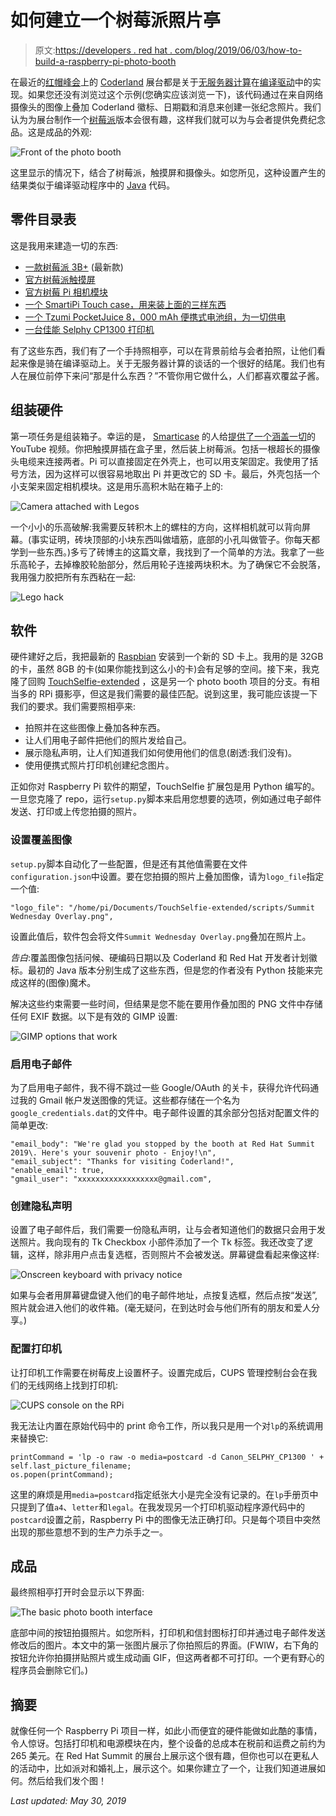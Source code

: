 # 如何建立一个树莓派照片亭

> 原文:[https://developers . red hat . com/blog/2019/06/03/how-to-build-a-raspberry-pi-photo-booth](https://developers.redhat.com/blog/2019/06/03/how-to-build-a-raspberry-pi-photo-booth)

在最近的[红帽峰会](https://www.redhat.com/en/summit/2019)上的 [Coderland](https://developers.redhat.com/coderland/) 展台都是关于[无服务器计算](https://developers.redhat.com/topics/serverless-architecture/)在[编译驱动](https://developers.redhat.com/coderland/serverless/)中的实现。如果您还没有浏览过这个示例(您确实应该浏览一下)，该代码通过在来自网络摄像头的图像上叠加 Coderland 徽标、日期戳和消息来创建一张纪念照片。我们认为为展台制作一个[树莓派](https://opensource.com/tags/raspberry-pi)版本会很有趣，这样我们就可以为与会者提供免费纪念品。这是成品的外观:

![Front of the photo booth](../Images/7eab73f14322ea43369f948a6399dc42.png)

这里显示的情况下，结合了树莓派，触摸屏和摄像头。如您所见，这种设置产生的结果类似于编译驱动程序中的 [Java](https://developers.redhat.com/topics/enterprise-java/) 代码。

## 零件目录表

这是我用来建造一切的东西:

*   [一款树莓派 3B+](https://www.raspberrypi.org/products/raspberry-pi-3-model-b-plus/) (最新款)
*   [官方树莓派触摸屏](https://www.raspberrypi.org/products/raspberry-pi-touch-display/)
*   [官方树莓 Pi 相机模块](https://www.raspberrypi.org/products/camera-module-v2/)
*   [一个 SmartiPi Touch case，用来装上面的三样东西](https://smarticase.com/collections/all/products/smartipi-touch?variant=11864926209)
*   [一个 Tzumi PocketJuice 8，000 mAh 便携式电池组，为一切供电](https://tzumi.com/collections/power-banks-1/products/pocketjuice-endurance-ac-8-000-mah-portable-charger-black)
*   [一台佳能 Selphy CP1300 打印机](https://www.usa.canon.com/internet/portal/us/home/products/details/printers/mobile-compact-printer/cp1300-bkn/selphy-cp1300)

有了这些东西，我们有了一个手持照相亭，可以在背景前给与会者拍照，让他们看起来像是骑在编译驱动上。关于无服务器计算的谈话的一个很好的结尾。我们也有人在展位前停下来问“那是什么东西？”不管你用它做什么，人们都喜欢覆盆子酱。

## 组装硬件

第一项任务是组装箱子。幸运的是， [Smarticase](https://smarticase.com/) 的人给[提供了一个涵盖一切](https://www.youtube.com/watch?v=XKVd5638T_8)的 YouTube 视频。你把触摸屏插在盒子里，然后装上树莓派。包括一根超长的摄像头电缆来连接两者。Pi 可以直接固定在外壳上，也可以用支架固定。我使用了括号方法，因为这样可以很容易地取出 Pi 并更改它的 SD 卡。最后，外壳包括一个小支架来固定相机模块。这是用乐高积木贴在箱子上的:

![Camera attached with Legos](../Images/308e224387ec2f7ac57c0add55eec143.png)

一个小小的乐高破解:我需要反转积木上的螺柱的方向，这样相机就可以背向屏幕。(事实证明，砖块顶部的小块东西叫做墙筋，底部的小孔叫做管子。你每天都学到一些东西。)多亏了砖博主的这篇文章，我找到了一个简单的方法。我拿了一些乐高轮子，去掉橡胶轮胎部分，然后用轮子连接两块积木。为了确保它不会脱落，我用强力胶把所有东西粘在一起:

![Lego hack](../Images/23aad507830a71bf7bfa18b20c854ae6.png)

## 软件

硬件建好之后，我把最新的 [Raspbian](https://www.raspberrypi.org/downloads/) 安装到一个新的 SD 卡上。我用的是 32GB 的卡，虽然 8GB 的卡(如果你能找到这么小的卡)会有足够的空间。接下来，我克隆了回购 [TouchSelfie-extended](https://github.com/laurentalacoque/TouchSelfie-extended) ，这是另一个 photo booth 项目的分支。有相当多的 RPi 摄影亭，但这是我们需要的最佳匹配。说到这里，我可能应该提一下我们的要求。我们需要照相亭来:

*   拍照并在这些图像上叠加各种东西。
*   让人们用电子邮件把他们的照片发给自己。
*   展示隐私声明，让人们知道我们如何使用他们的信息(剧透:我们没有)。
*   使用便携式照片打印机创建纪念图片。

正如你对 Raspberry Pi 软件的期望，TouchSelfie 扩展包是用 Python 编写的。一旦您克隆了 repo，运行`setup.py`脚本来启用您想要的选项，例如通过电子邮件发送、打印或上传您拍摄的照片。

### 设置覆盖图像

`setup.py`脚本自动化了一些配置，但是还有其他值需要在文件`configuration.json`中设置。要在您拍摄的照片上叠加图像，请为`logo_file`指定一个值:

```
"logo_file": "/home/pi/Documents/TouchSelfie-extended/scripts/Summit Wednesday Overlay.png",
```

设置此值后，软件包会将文件`Summit Wednesday Overlay.png`叠加在照片上。

*告白*:覆盖图像包括问候、硬编码日期以及 Coderland 和 Red Hat 开发者计划徽标。最初的 Java 版本分别生成了这些东西，但是您的作者没有 Python 技能来完成这样的(图像)魔术。

解决这些约束需要一些时间，但结果是您不能在要用作叠加图的 PNG 文件中存储任何 EXIF 数据。以下是有效的 GIMP 设置:

![GIMP options that work](../Images/e8b6bfe961bf9ddf9eb10a3a570e0e51.png)

### 启用电子邮件

为了启用电子邮件，我不得不跳过一些 Google/OAuth 的关卡，获得允许代码通过我的 Gmail 帐户发送图像的凭证。这些都存储在一个名为`google_credentials.dat`的文件中。电子邮件设置的其余部分包括对配置文件的简单更改:

```
"email_body": "We're glad you stopped by the booth at Red Hat Summit 2019\. Here's your souvenir photo - Enjoy!\n", 
"email_subject": "Thanks for visiting Coderland!", 
"enable_email": true, 
"gmail_user": "xxxxxxxxxxxxxxxxxx@gmail.com",
```

### 创建隐私声明

设置了电子邮件后，我们需要一份隐私声明，让与会者知道他们的数据只会用于发送照片。我向现有的 Tk Checkbox 小部件添加了一个 Tk 标签。我还改变了逻辑，这样，除非用户点击复选框，否则照片不会被发送。屏幕键盘看起来像这样:

![Onscreen keyboard with privacy notice](../Images/fa6f81236bc23f90a3822e5dcddebd67.png)

如果与会者用屏幕键盘键入他们的电子邮件地址，点按复选框，然后点按“发送”,照片就会进入他们的收件箱。(毫无疑问，在到达时会与他们所有的朋友和爱人分享。)

### 配置打印机

让打印机工作需要在树莓皮上设置杯子。设置完成后，CUPS 管理控制台会在我们的无线网络上找到打印机:

![CUPS console on the RPi](../Images/ec1317bba811d57c3e7189a2d8d33e0f.png)

我无法让内置在原始代码中的 print 命令工作，所以我只是用一个对`lp`的系统调用来替换它:

```
printCommand = 'lp -o raw -o media=postcard -d Canon_SELPHY_CP1300 ' + self.last_picture_filename;
os.popen(printCommand);
```

这里的麻烦是用`media=postcard`指定纸张大小是完全没有记录的。在`lp`手册页中只提到了值`a4`、`letter`和`legal`。在我发现另一个打印机驱动程序源代码中的`postcard`设置之前，Raspberry Pi 中的图像无法正确打印。只是每个项目中突然出现的那些意想不到的生产力杀手之一。

## 成品

最终照相亭打开时会显示以下界面:

![The basic photo booth interface](../Images/2198c26ca2233a17c4cb5e653e8b9d91.png)

底部中间的按钮拍摄照片。如您所料，打印机和信封图标打印并通过电子邮件发送修改后的图片。本文中的第一张图片展示了你拍照后的界面。(FWIW，右下角的按钮允许你拍摄拼贴照片或生成动画 GIF，但这两者都不可打印。一个更有野心的程序员会删除它们。)

## 摘要

就像任何一个 Raspberry Pi 项目一样，如此小而便宜的硬件能做如此酷的事情，令人惊讶。包括打印机和电源模块在内，整个设备的总成本在税前和运费之前约为 265 美元。在 Red Hat Summit 的展台上展示这个很有趣，但你也可以在更私人的活动中，比如派对和婚礼上，展示这个。如果你建立了一个，让我们知道进展如何。然后给我们发个图！

*Last updated: May 30, 2019*